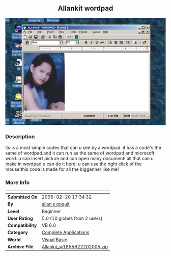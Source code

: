 ﻿<div align="center">

## Allankit wordpad

<img src="PIC20052202222574572.jpg">
</div>

### Description

its is a most simple codes that can u see by a wordpad. it has a code's the same of wordpad.and it can run as the same of wordpad and microsoft word. u can insert picture and can open many document! all that can u make in wordpad u can do it here! u can use the right click of the mouse!this code is made for all the biggenner like me!
 
### More Info
 


<span>             |<span>
---                |---
**Submitted On**   |2005-02-20 17:34:32
**By**             |[allan s onquit](https://github.com/Planet-Source-Code/PSCIndex/blob/master/ByAuthor/allan-s-onquit.md)
**Level**          |Beginner
**User Rating**    |5.0 (10 globes from 2 users)
**Compatibility**  |VB 6\.0
**Category**       |[Complete Applications](https://github.com/Planet-Source-Code/PSCIndex/blob/master/ByCategory/complete-applications__1-27.md)
**World**          |[Visual Basic](https://github.com/Planet-Source-Code/PSCIndex/blob/master/ByWorld/visual-basic.md)
**Archive File**   |[Allankit\_w1855622202005\.zip](https://github.com/Planet-Source-Code/allan-s-onquit-allankit-wordpad__1-58933/archive/master.zip)








